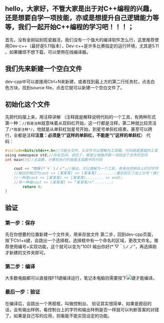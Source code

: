 ## hello，大家好，不管大家是出于对C++编程的兴趣，还是想要自学一项技能，亦或是想提升自己逻辑能力等等，我们一起开始C++编程的学习吧！！！；
首先，没有金刚钻别揽瓷器活，我们没有一个强大的编译软件怎么行，这里推荐使用Dev-c++（最好是5.11版本），Dev-c++是许多比赛指定的运行环境，尤其是5.11 。如果嫌烦不想下载，可以使用在线编译器。
## 我们先来新建一个空白文件
dev-cpp中可以直接用Ctrl+N来新建，或者找到最上方的第二行任务栏，点击白色方块，找到source file，点击它就可以新建一个空白文件了。
## 初始化这个文件
先把代码摆上来，用注释讲解   （注释就是解释说明代码的一个工具，有两种形式第一种：`//我是注释`就意味着从双斜杠开始，这一行都是注释，第二种就比较灵活了`/*我是注释*/`，他就是从单斜杠加星号开始，到星号单斜杠结束，甚至可以跨行，全都是注释**注意：必须是“/”这样的单斜杠，不能是“\\”这样的单斜杠**）
代码：
```c
#include<bits/stdc++.h>//万能头文件，头文件可以理解为工具箱，代码就是里面的工具
using namespace std;//命名空间，说白了，就是让电脑开辟一块给这个文件的空间
int main(){//主函数，计算机执行的就是主函数中的代码

	cout << "你好(*´▽｀)ノノ";//输出，可以理解为一个工具，用来在控制台上打印字符
	//输出的格式为cout << [某某某] << [某某某]........;最后别忘了加上分号！换行的方法有两种，
    //一种是cout << [某某某] << [某某某]........ << endl;
    //另一种是cout << [某某某] << “某某某/n“........;
    	return 0;
} 
```
## 验证
### 第一步：保存
先在你想要的位置新建一个文件夹，用来存放文件
第二步，回到dev-cpp页面，按下Ctrl+s键，会跳出一个选择框，选择框中有一个命名的区域，更改文件名，推荐使用编号+实现功能，这个就可以变为“1001 输出你好(*´▽｀)ノノ”，再选择刚才新建的文件夹即可。
### 第二步：编译
大多数电脑都可以直接按F11键编译运行，笔记本电脑则需要按下![](file://C:/Users/miaoh/Documents/Gridea/post-images/1586604868952.png)键才能编译。
### 最后一步：验证
在编译后，会跳出一个黑框框，叫做控制台。
验证其实很简单，如果是题目的话，会有输出样例，看控制台上的字符和输出样例是否一样就可以判断答案的对错了。如果是自己写的应用，则看能不能实现设定的功能。
